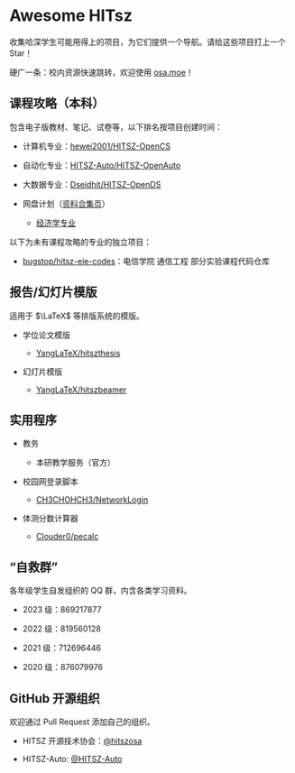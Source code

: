 # Awesome HITsz

收集哈深学生可能用得上的项目，为它们提供一个导航。请给这些项目打上一个 Star！

硬广一条：校内资源快速跳转，欢迎使用 [osa.moe](https://osa.moe/)！

## 课程攻略（本科）

包含电子版教材、笔记、试卷等，以下排名按项目创建时间：

- 计算机专业：[hewei2001/HITSZ-OpenCS](https://github.com/hewei2001/HITSZ-OpenCS)

- 自动化专业：[HITSZ-Auto/HITSZ-OpenAuto](https://github.com/HITSZ-Auto/HITSZ-OpenAuto)

- 大数据专业：[Dseidhit/HITSZ-OpenDS](https://github.com/Dseidhit/HITSZ-OpenDS)

- 网盘计划（[资料合集页](https://n92uuvwhvl.feishu.cn/docx/doxcnJJJRHkvnueihVcR5G2YF6f)）

  - [经济学专业](https://n92uuvwhvl.feishu.cn/docx/doxcn54zmDKkQ0fIEk62IWtd0xb)

以下为未有课程攻略的专业的独立项目：

- [bugstop/hitsz-eie-codes](https://github.com/bugstop/hitsz-eie-codes)：电信学院 通信工程 部分实验课程代码仓库

## 报告/幻灯片模版

适用于 $\LaTeX$ 等排版系统的模版。

- 学位论文模版
  
  - [YangLaTeX/hitszthesis](https://github.com/YangLaTeX/hitszthesis)

- 幻灯片模版
  
  - [YangLaTeX/hitszbeamer](https://github.com/YangLaTeX/hitszbeamer)

## 实用程序

- 教务
  
  - 本研教学服务（官方）

- 校园网登录脚本
  
  - [CH3CHOHCH3/NetworkLogin](https://github.com/CH3CHOHCH3/NetworkLogin)

- 体测分数计算器

  - [Clouder0/pecalc](https://github.com/Clouder0/pecalc)

## “自救群”

各年级学生自发组织的 QQ 群，内含各类学习资料。

- 2023 级：869217877

- 2022 级：819560128

- 2021 级：712696446

- 2020 级：876079976

## GitHub 开源组织

欢迎通过 Pull Request 添加自己的组织。

- HITSZ 开源技术协会：[@hitszosa](https://github.com/hitszosa)

- HITSZ-Auto: [@HITSZ-Auto](https://github.com/HITSZ-Auto)
